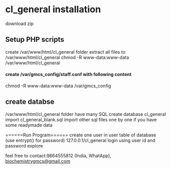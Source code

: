 # cl_general installation

download zip

## Setup PHP scripts
create /var/www/html/cl_general folder
extract all files to  /var/www/html/cl_general
chmod -R www-data:www-data /var/www/html/cl_general

#### create /var/gmcs_config/staff.conf with following content

<?php
$GLOBALS['main_user']='mysql user';
$GLOBALS['main_pass']='mysql password';

$GLOBALS['email_user']='mysql email database user';
$GLOBALS['email_pass']='mysql email database pass';
$GLOBALS['email_db_server']='email database ip';
?>

chmod -R www-data:www-data /var/gmcs_config

## create databse

/var/www/html/cl_general folder have many SQL
create database cl_general
import cl_general_blank.sql
import other sql files one by one if you have some readymade data

======Run Program======
create one user in user table of database (use entrypt() for password)
127.0.0.1/cl_general
login using user id and password
explore

feel free to contact:9664555812 (India, WhatApp), biochemistrygmcs@gmail.com
